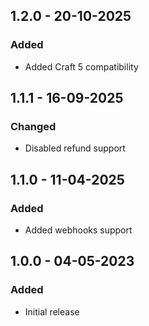 ## 1.2.0 - 20-10-2025
### Added
- Added Craft 5 compatibility

## 1.1.1 - 16-09-2025
### Changed
- Disabled refund support

## 1.1.0 - 11-04-2025
### Added
- Added webhooks support

## 1.0.0 - 04-05-2023
### Added
- Initial release
